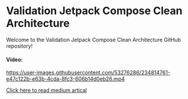 # Validation Jetpack Compose Clean Architecture

Welcome to the Validation Jetpack Compose Clean Architecture GitHub repository!

#### Video:




https://user-images.githubusercontent.com/53276286/234814761-e47c122b-e63b-4cda-8fc3-606b14d0eb26.mp4





[Click here to read medium artical](https://medium.com/@mohammadjoumani/multi-theme-in-jetpack-compose-db2eb7d4d187)
